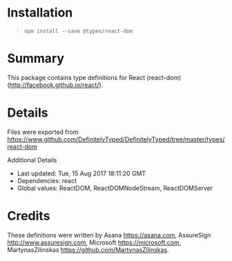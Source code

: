 # Installation
> `npm install --save @types/react-dom`

# Summary
This package contains type definitions for React (react-dom) (http://facebook.github.io/react/).

# Details
Files were exported from https://www.github.com/DefinitelyTyped/DefinitelyTyped/tree/master/types/react-dom

Additional Details
 * Last updated: Tue, 15 Aug 2017 18:11:20 GMT
 * Dependencies: react
 * Global values: ReactDOM, ReactDOMNodeStream, ReactDOMServer

# Credits
These definitions were written by Asana <https://asana.com>, AssureSign <http://www.assuresign.com>, Microsoft <https://microsoft.com>, MartynasZilinskas <https://github.com/MartynasZilinskas>.
